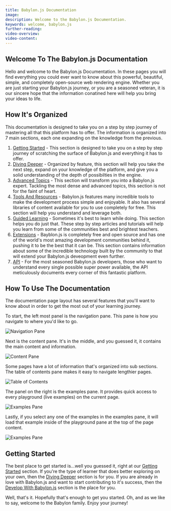 ```yaml
---
title: Babylon.js Documentation
image: 
description: Welcome to the Babylon.js Documentation.
keywords: welcome, babylon.js
further-reading:
video-overview:
video-content:
---
```


## Welcome To The Babylon.js Documentation

Hello and welcome to the Babylon.js Documentation. In these pages you will find everything you could ever want to know about this powerful, beautiful, simple, and completely open-source web rendering engine. Whether you are just starting your Babylon.js journey, or you are a seasoned veteran, it is our sincere hope that the information conatined here will help you bring your ideas to life.

## How It's Organized

This documentation is designed to take you on a step by step journey of mastering all that this platform has to offer. The information is organized into 7 main sections, each one expanding on the knowledge from the previous. 

1) [Getting Started](start/preface) - This section is designed to take you on a step by step journey of scratching the surface of Babylon.js and everything it has to offer.
2) [Diving Deeper](landing_pages/divingDeeperLandingPage) - Organized by feature, this section will help you take the next step, expand on your knowledge of the platform, and give you a solid understanding of the depth of possibilties in the engine.
3) [Advanced Topics](landing_pages/advanced_topics_landing_page) - This section will transform you into a Babylon.js expert. Tackling the most dense and advanced topics, this section is not for the faint of heart.
4) [Tools And Resources](landing_pages/toolsAndResourcesLandingPage) - Babylon.js features many incredible tools to make the development process simple and enjoyable. It also has several libraries of content available for you to use completely for free. This section will help you understand and leverage both.
5) [Guided Learning](landing_pages/GuidedLearningLandingPage) - Sometimes it's best to learn while doing. This section helps you do just that. These step by step articles and tutorials will help you learn from some of the communities best and brightest teachers.
6) [Extensions](landing_pages/extensionsLandingPage) - Bayblon.js is completely free and open source and has one of the world's most amazing development communities behind it, pushing it to be the best that it can be. This section contains information about some of the incredible technology built by the community to that will extend your Babylon.js deveopment even further.
7) [API](https://doc.babylonjs.com/api/) - For the most seasoned Babylon.js developers, those who want to understand every single possible super power available, the API meticulously documents every corner of this fantastic platform.

## How To Use The Documentation

The documentation page layout has several features that you'll want to know about in order to get the most out of your learning journey.

To start, the left most panel is the navigation pane. This pane is how you navigate to where you'd like to go. 

![Navigation Pane](/img/home/home1.jpg)

Next is the content pane. It's in the middle, and you guessed it, it contains the main content and information.

![Content Pane](/img/home/home2.jpg)

Some pages have a lot of information that's organized into sub sections. The table of contents pane makes it easy to navigate lengthier pages.

![Table of Contents](/img/home/home4.jpg)

The panel on the right is the examples pane. It provides quick access to every playground (live examples) on the current page.

![Examples Pane](/img/home/home3.jpg)

Lastly, if you select any one of the examples in the examples pane, it will load that example inside of the playground pane at the top of the page content.

![Examples Pane](/img/home/home5.jpg)

## Getting Started

The best place to get started is...well you guessed it, right at our [Getting Started](start/preface) section. If you're the type of learner that does better exploring on your own, then the [Diving Deeper](landing_pages/divingDeeperLandingPage) section is for you. If you are already in love with Babylon.js and want to start contributing to it's success, then the [Develop With Babylon.js](landing_pages/divingDeeperDevelopingLandingPage) section is the place for you.

Well, that's it. Hopefully that's enough to get you started. Oh, and as we like to say, welcome to the Babylon family. Enjoy your journey!